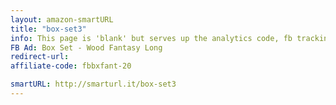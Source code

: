 ```yaml
---
layout: amazon-smartURL
title: "box-set3"
info: This page is 'blank' but serves up the analytics code, fb tracking pixel, and amazon affiliate link before forwarding to Amazon.
FB Ad: Box Set - Wood Fantasy Long
redirect-url: 
affiliate-code: fbbxfant-20

smartURL: http://smarturl.it/box-set3
---
```

